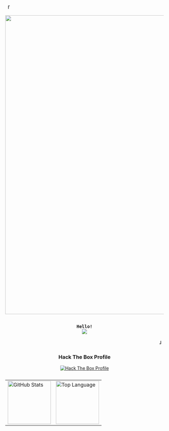 <div align="justify">



<!-- Profile -->
<p align="left"><strong><samp>「</samp></strong></p>
<div align='center'>
<image width='950px' src='https://github.com/w0rkm4n/w0rkm4n/blob/main/media/pixel-jeff-matrix-s.gif' >
</div>
<br>
  <p align="center">
    <samp>
      <b>
        Hello!
      </b>
      <br>
        <image src="https://readme-typing-svg.herokuapp.com?font=Iosevka&size=18&color=CD0404&center=true&width=520&height=45&lines=I'm+w0rkm4n,+a+Hacking+Enthusiast+%26+CTF+Player">
    </samp>
  </p>
<p align="right"><strong><samp>」</samp></strong></p>

<!-- <details>
<summary><samp><b>See More</b></samp></summary> -->

<h2></h2>

<!-- Others -->
<div align="center">
<h3>Hack The Box Profile</h3>
  <a title="Hack The Box Profile" href="https://app.hackthebox.com/profile/1359890">
<img src="https://www.hackthebox.com/badge/image/1359890" alt="Hack The Box Profile"></a>
</div>

<h2></h2>

<!-- Github Stats -->
<div align="center">
  <table>
    <tr>
      <td><a href="#--------"><img height="137px" align="center" alt="GitHub Stats" src="https://github-readme-stats.vercel.app/api?username=w0rkm4n&count_private=true&show_icons=true&include_all_commits=true&line_height=21&hide_border=true&theme=dark"/></a></td>
      <td><a href="#--------"><img height="137px" align="center" alt="Top Language" src="https://github-readme-stats.vercel.app/api/top-langs/?username=w0rkm4n&layout=compact&line_height=21&hide_border=true&theme=dark"/></a></td>
    </tr>
  </table>
</div>

</details>
</div>

